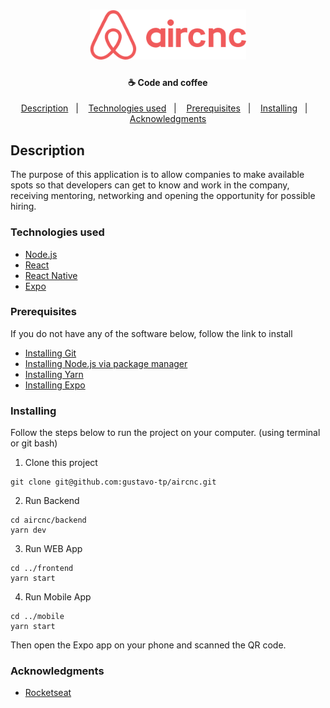 <h1 align="center">
  <img src="https://github.com/gustavo-tp/aircnc/blob/master/mobile/src/assets/logo%402x.png" alt="Logo" width="250px" />
</h1>

<h4 align="center">
  ☕ Code and coffee
</h4>

<p align="center">
  <a href="#description">Description</a>&nbsp;&nbsp;&nbsp;|&nbsp;&nbsp;&nbsp;
  <a href="#technologies-used">Technologies used</a>&nbsp;&nbsp;&nbsp;|&nbsp;&nbsp;&nbsp;
  <a href="#prerequisites">Prerequisites</a>&nbsp;&nbsp;&nbsp;|&nbsp;&nbsp;&nbsp;
  <a href="#installing">Installing</a>&nbsp;&nbsp;&nbsp;|&nbsp;&nbsp;&nbsp;
  <a href="#acknowledgments">Acknowledgments</a>
</p>

## Description

The purpose of this application is to allow companies to make available spots so that developers can get to know and work in the company, receiving mentoring, networking and opening the opportunity for possible hiring.

### Technologies used

- [Node.js](https://nodejs.org/en/)
- [React](https://reactjs.org)
- [React Native](https://facebook.github.io/react-native/)
- [Expo](https://expo.io/)

### Prerequisites

If you do not have any of the software below, follow the link to install

- [Installing Git](https://git-scm.com/downloads)
- [Installing Node.js via package manager](https://nodejs.org/en/download/package-manager/)
- [Installing Yarn](https://yarnpkg.com/en/docs/install#debian-stable)
- [Installing Expo](https://facebook.github.io/react-native/docs/getting-started)

### Installing

Follow the steps below to run the project on your computer. (using terminal or git bash)

1. Clone this project
```
git clone git@github.com:gustavo-tp/aircnc.git
```
2. Run Backend
```
cd aircnc/backend
yarn dev
```
3. Run WEB App
```
cd ../frontend
yarn start
```
4. Run Mobile App
```
cd ../mobile
yarn start
```
Then open the Expo app on your phone and scanned the QR code.

### Acknowledgments

* [Rocketseat](https://github.com/Rocketseat)
